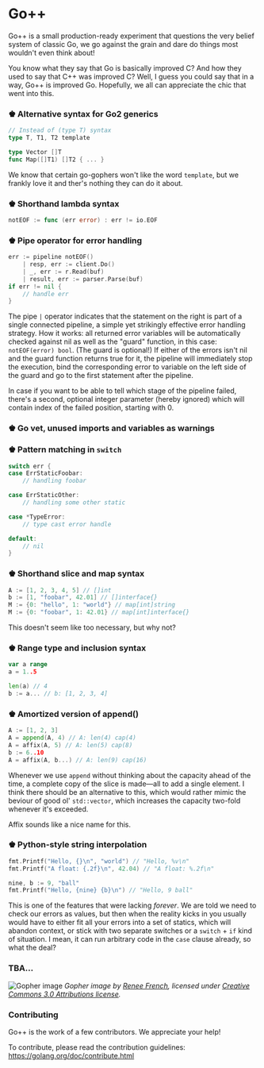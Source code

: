 # Go++

Go++ is a small production-ready experiment that questions the very belief system of
classic Go, we go against the grain and dare do things most wouldn't even think about!

You know what they say that Go is basically improved C? And how they used to say that
C++ was improved C? Well, I guess you could say that in a way, Go++ is improved Go.
Hopefully, we all can appreciate the chic that went into this.

### ♚  Alternative syntax for Go2 generics
```go
// Instead of (type T) syntax
type T, T1, T2 template

type Vector []T
func Map([]T1) []T2 { ... }

```
We know that certain go-gophers won't like the word `template`, but we frankly love it
and ther's nothing they can do it about.

### ♚  Shorthand lambda syntax
```go
notEOF := func (err error) : err != io.EOF
```

### ♚  Pipe operator for error handling
```go
err := pipeline notEOF()
    | resp, err := client.Do()
    | _, err := r.Read(buf)
    | result, err := parser.Parse(buf)
if err != nil {
    // handle err
}
```
The pipe `|` operator indicates that the statement on the right is part of a single
connected pipeline, a simple yet strikingly effective error handling strategy. How it
works: all returned error variables will be automatically checked against nil as well
as the "guard" function, in this case: `notEOF(error) bool`. (The guard is optional!)
If either of the errors isn't nil and the guard function returns true for it, the
pipeline will immediately stop the execution, bind the corresponding error to variable
on the left side of the guard and go to the first statement after the pipeline.

In case if you want to be able to tell which stage of the pipeline failed, there's a
second, optional integer parameter (hereby ignored) which will contain index of the
failed position, starting with 0.

### ♚  Go vet, unused imports and variables as warnings

### ♚  Pattern matching in `switch`
```go
switch err {
case ErrStaticFoobar:
    // handling foobar

case ErrStaticOther:
    // handling some other static

case *TypeError:
    // type cast error handle

default:
    // nil
}
```

### ♚  Shorthand slice and map syntax
```go
A := [1, 2, 3, 4, 5] // []int
b := [1, "foobar", 42.01] // []interface{}
M := {0: "hello", 1: "world"} // map[int]string
M := {0: "foobar", 1: 42.01} // map[int]interface{}
```
This doesn't seem like too necessary, but why not?

### ♚  Range type and inclusion syntax
```go
var a range
a = 1..5

len(a) // 4
b := a... // b: [1, 2, 3, 4]
```

### ♚  Amortized version of append()
```go
A := [1, 2, 3]
A = append(A, 4) // A: len(4) cap(4)
A = affix(A, 5) // A: len(5) cap(8)
b := 6..10
A = affix(A, b...) // A: len(9) cap(16)
```
Whenever we use `append` without thinking about the capacity ahead of the time,
a complete copy of the slice is made—all to add a single element. I think there
should be an alternative to this, which would rather mimic the beviour of good ol'
`std::vector`, which increases the capacity two-fold whenever it's exceeded.

Affix sounds like a nice name for this.

### ♚  Python-style string interpolation
```go
fmt.Printf("Hello, {}\n", "world") // "Hello, %v\n"
fmt.Printf("A float: {.2f}\n", 42.04) // "A float: %.2f\n"

nine, b := 9, "ball"
fmt.Printf("Hello, {nine} {b}\n") // "Hello, 9 ball"
```

This is one of the features that were lacking _forever_. We are told we need to check
our errors as values, but then when the reality kicks in you usually would have to
either fit all your errors into a set of statics, which will abandon context, or stick
with two separate switches or a `switch` + `if` kind of situation. I mean, it can run
arbitrary code in the `case` clause already, so what the deal?

### TBA...

![Gopher image](doc/gopher/fiveyears.jpg)
*Gopher image by [Renee French][rf], licensed under [Creative Commons 3.0 Attributions license][cc3-by].*

### Contributing

Go++ is the work of a few contributors. We appreciate your help!

To contribute, please read the contribution guidelines:
	https://golang.org/doc/contribute.html

[rf]: https://reneefrench.blogspot.com/
[cc3-by]: https://creativecommons.org/licenses/by/3.0/
